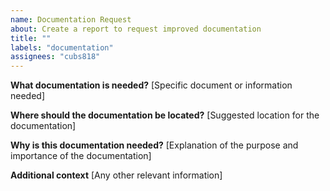 ```yaml
---
name: Documentation Request
about: Create a report to request improved documentation
title: ""
labels: "documentation"
assignees: "cubs818"
---
```


**What documentation is needed?**
[Specific document or information needed]

**Where should the documentation be located?**
[Suggested location for the documentation]

**Why is this documentation needed?**
[Explanation of the purpose and importance of the documentation]

**Additional context**
[Any other relevant information]